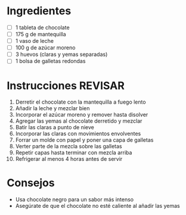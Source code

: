 # Ingredientes

- [ ]  1 tableta de chocolate
- [ ]  175 g de mantequilla
- [ ]  1 vaso de leche
- [ ]  100 g de azúcar moreno
- [ ]  3 huevos (claras y yemas separadas)
- [ ]  1 bolsa de galletas redondas

# Instrucciones REVISAR

1. Derretir el chocolate con la mantequilla a fuego lento
2. Añadir la leche y mezclar bien
3. Incorporar el azúcar moreno y remover hasta disolver
4. Agregar las yemas al chocolate derretido y mezclar
5. Batir las claras a punto de nieve
6. Incorporar las claras con movimientos envolventes
7. Forrar un molde con papel y poner una capa de galletas
8. Verter parte de la mezcla sobre las galletas
9. Repetir capas hasta terminar con mezcla arriba
10. Refrigerar al menos 4 horas antes de servir

# Consejos

- Usa chocolate negro para un sabor más intenso
- Asegúrate de que el chocolate no esté caliente al añadir las yemas